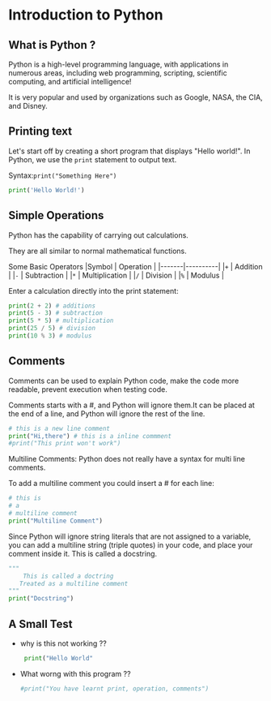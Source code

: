 # Introduction to Python

## What is Python ?
Python is a high-level programming language, with applications in numerous areas, including web programming, scripting, scientific computing, and artificial intelligence!

It is very popular and used by organizations such as Google, NASA, the CIA, and Disney.

## Printing text

Let's start off by creating a short program that displays "Hello world!".
In Python, we use the `print` statement to output text.

Syntax:`print("Something Here")`

```python runnable
print('Hello World!')
```

## Simple Operations

Python has the capability of carrying out calculations.

They are all similar to normal mathematical functions.

Some Basic Operators
|Symbol | Operation |
|-------|----------|
|`+` | Addition |
|`-` | Subtraction |
|`*` | Multiplication |
|`/` | Division |
|`%` | Modulus |

Enter a calculation directly into the print statement:

```python runnable
print(2 + 2) # additions
print(5 - 3) # subtraction
print(5 * 5) # multiplication
print(25 / 5) # division
print(10 % 3) # modulus
```

## Comments 
Comments can be used to explain Python code, make the code more readable, prevent execution when testing code.

Comments starts with a #, and Python will ignore them.It can be placed at the end of a line, and Python will ignore the rest of the line. 

```python runnable
# this is a new line comment
print("Hi,there") # this is a inline commment
#print("This print won't work")
```

Multiline Comments:
Python does not really have a syntax for multi line comments.

To add a multiline comment you could insert a # for each line:

```python runnable
# this is 
# a 
# multiline comment
print("Multiline Comment")
```

Since Python will ignore string literals that are not assigned to a variable, you can add a multiline string (triple quotes) in your code, and place your comment inside it. This is called a docstring.

```python runnable
"""
    This is called a doctring
   Treated as a multiline comment
"""
print("Docstring")
```

## A Small Test

* why is this not working ??
  ```python runnable
   print("Hello World"
   ```

* What worng with this program ??
  ```python runnable
  #print("You have learnt print, operation, comments")
  ```
